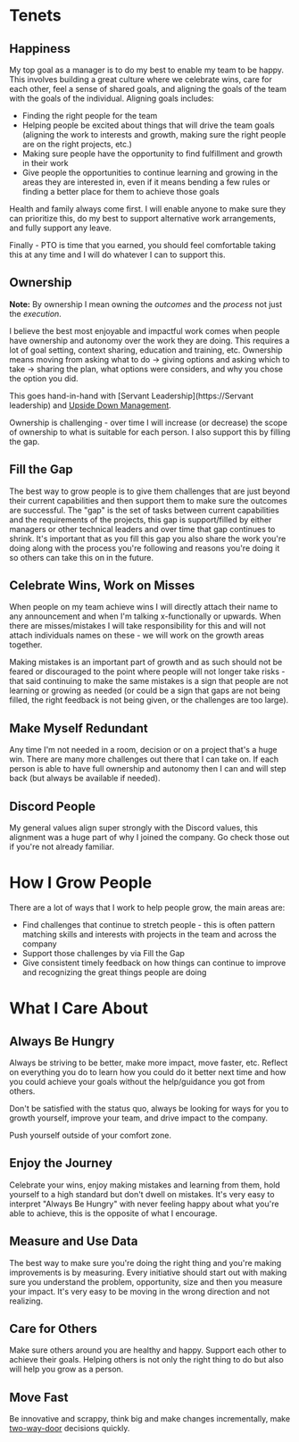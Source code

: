 # Tenets

## Happiness

My top goal as a manager is to do my best to enable my team to be happy. This involves building a great culture where we celebrate wins, care for each other, feel a sense of shared goals, and aligning the goals of the team with the goals of the individual. Aligning goals includes:

- Finding the right people for the team
- Helping people be excited about things that will drive the team goals (aligning the work to interests and growth, making sure the right people are on the right projects, etc.)
- Making sure people have the opportunity to find fulfillment and growth in their work
- Give people the opportunities to continue learning and growing in the areas they are interested in, even if it means bending a few rules or finding a better place for them to achieve those goals

Health and family always come first. I will enable anyone to make sure they can prioritize this, do my best to support alternative work arrangements, and fully support any leave.

Finally - PTO is time that you earned, you should feel comfortable taking this at any time and I will do whatever I can to support this.

## Ownership

**Note:** By ownership I mean owning the _outcomes_ and the _process_ not just the _execution_.

I believe the best most enjoyable and impactful work comes when people have ownership and autonomy over the work they are doing. This requires a lot of goal setting, context sharing, education and training, etc. Ownership means moving from asking what to do → giving options and asking which to take → sharing the plan, what options were considers, and why you chose the option you did.

This goes hand-in-hand with [Servant Leadership](https://Servant leadership) and [Upside Down Management](https://professionalgrowthsystems.com/leadership/upside-down-management-john-timpson/).

Ownership is challenging - over time I will increase (or decrease) the scope of ownership to what is suitable for each person. I also support this by filling the gap.

## Fill the Gap

The best way to grow people is to give them challenges that are just beyond their current capabilities and then support them to make sure the outcomes are successful. The &quot;gap&quot; is the set of tasks between current capabilities and the requirements of the projects, this gap is support/filled by either managers or other technical leaders and over time that gap continues to shrink. It&#39;s important that as you fill this gap you also share the work you&#39;re doing along with the process you&#39;re following and reasons you&#39;re doing it so others can take this on in the future.

## Celebrate Wins, Work on Misses

When people on my team achieve wins I will directly attach their name to any announcement and when I&#39;m talking x-functionally or upwards. When there are misses/mistakes I will take responsibility for this and will not attach individuals names on these - we will work on the growth areas together.

Making mistakes is an important part of growth and as such should not be feared or discouraged to the point where people will not longer take risks - that said continuing to make the same mistakes is a sign that people are not learning or growing as needed (or could be a sign that gaps are not being filled, the right feedback is not being given, or the challenges are too large).

## Make Myself Redundant

Any time I&#39;m not needed in a room, decision or on a project that&#39;s a huge win. There are many more challenges out there that I can take on. If each person is able to have full ownership and autonomy then I can and will step back (but always be available if needed).

## Discord People

My general values align super strongly with the Discord values, this alignment was a huge part of why I joined the company. Go check those out if you&#39;re not already familiar.

# How I Grow People

There are a lot of ways that I work to help people grow, the main areas are:

- Find challenges that continue to stretch people - this is often pattern matching skills and interests with projects in the team and across the company
- Support those challenges by via Fill the Gap
- Give consistent timely feedback on how things can continue to improve and recognizing the great things people are doing

# What I Care About

## Always Be Hungry

Always be striving to be better, make more impact, move faster, etc. Reflect on everything you do to learn how you could do it better next time and how you could achieve your goals without the help/guidance you got from others.

Don&#39;t be satisfied with the status quo, always be looking for ways for you to growth yourself, improve your team, and drive impact to the company.

Push yourself outside of your comfort zone.

## Enjoy the Journey

Celebrate your wins, enjoy making mistakes and learning from them, hold yourself to a high standard but don&#39;t dwell on mistakes. It&#39;s very easy to interpret &quot;Always Be Hungry&quot; with never feeling happy about what you&#39;re able to achieve, this is the opposite of what I encourage.

## Measure and Use Data

The best way to make sure you're doing the right thing and you're making improvements is by measuring. Every initiative should start out with making sure you understand the problem, opportunity, size and then you measure your impact. It's very easy to be moving in the wrong direction and not realizing.

## Care for Others

Make sure others around you are healthy and happy. Support each other to achieve their goals. Helping others is not only the right thing to do but also will help you grow as a person.

## Move Fast

Be innovative and scrappy, think big and make changes incrementally, make [two-way-door](https://shit.management/one-way-and-two-way-door-decisions/) decisions quickly.
